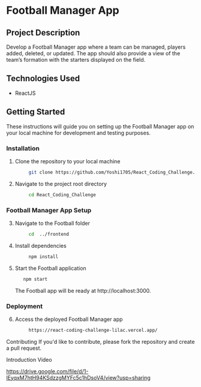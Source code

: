# Football Manager App

## Project Description

Develop a Football Manager app where a team can be managed, players added, deleted, or updated. The app should also provide a view of the team’s formation with the starters displayed on the field.

## Technologies Used

- ReactJS

## Getting Started

These instructions will guide you on setting up the Football Manager app on your local machine for development and testing purposes.

### Installation
1. Clone the repository to your local machine
   ```bash
        git clone https://github.com/Yoshi1705/React_Coding_Challenge.git
    ```

2. Navigate to the project root directory
   ```bash
        cd React_Coding_Challenge
    ```
   

### Football Manager App Setup
3. Navigate to the Football folder
   ```bash
        cd  ../frontend
    ```

4. Install dependencies
   ```bash
        npm install
    ```

5. Start the Football application
     ```bash
        npm start
    ```
   The Football app will be ready at http://localhost:3000.
   
 ### Deployment
 
 6. Access the deployed Football Manager app
    ```bash
         https://react-coding-challenge-lilac.vercel.app/
    ```
Contributing
If you'd like to contribute, please fork the repository and create a pull request.

Introduction Video

https://drive.google.com/file/d/1-lEyqxM7htH94KSdzzgMYFc5c1hDsoV4/view?usp=sharing

